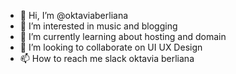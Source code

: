 - 👋 Hi, I’m @oktaviaberliana
- 👀 I’m interested in music and blogging
- 🌱 I’m currently learning about hosting and domain
- 💞️ I’m looking to collaborate on UI UX Design
- 📫 How to reach me slack oktavia berliana

<!---
oktaviaberliana/oktaviaberliana is a ✨ special ✨ repository because its `README.md` (this file) appears on your GitHub profile.
You can click the Preview link to take a look at your changes.
--->
